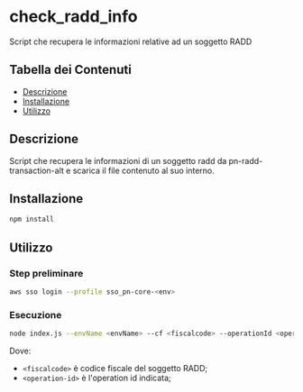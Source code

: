# check_radd_info

Script che recupera le informazioni relative ad un soggetto RADD

## Tabella dei Contenuti

- [Descrizione](#descrizione)
- [Installazione](#installazione)
- [Utilizzo](#utilizzo)

## Descrizione

Script che recupera le informazioni di un soggetto radd da pn-radd-transaction-alt e scarica il file contenuto al suo interno.

## Installazione

```bash
npm install
```

## Utilizzo
### Step preliminare

```bash
aws sso login --profile sso_pn-core-<env>
```

### Esecuzione
```bash  
node index.js --envName <envName> --cf <fiscalcode> --operationId <operation-id> 
```
Dove:
- `<fiscalcode>` è codice fiscale del soggetto RADD;
- `<operation-id>` è l'operation id indicata;
